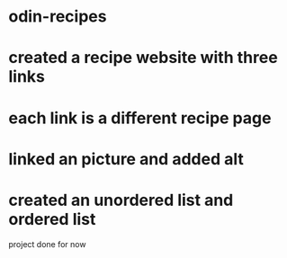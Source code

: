 # odin-recipes
# created a recipe website with three links
# each link is a different recipe page
# linked an picture and added alt 
# created an unordered list and ordered list 
project done for now
